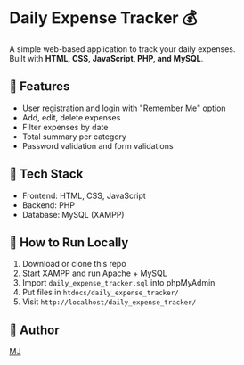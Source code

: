 # Daily Expense Tracker 💰

A simple web-based application to track your daily expenses.  
Built with **HTML, CSS, JavaScript, PHP, and MySQL**.

## 🔧 Features
- User registration and login with "Remember Me" option
- Add, edit, delete expenses
- Filter expenses by date
- Total summary per category
- Password validation and form validations

## 📂 Tech Stack
- Frontend: HTML, CSS, JavaScript
- Backend: PHP
- Database: MySQL (XAMPP)

## 🚀 How to Run Locally
1. Download or clone this repo
2. Start XAMPP and run Apache + MySQL
3. Import `daily_expense_tracker.sql` into phpMyAdmin
4. Put files in `htdocs/daily_expense_tracker/`
5. Visit `http://localhost/daily_expense_tracker/`


## 👤 Author
[MJ](https://github.com/Mj-0907)
